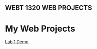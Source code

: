## WEBT 1320 WEB PROJECTS


<h1>My Web Projects</h1>
<a href="Lab1/index.html" target="_blank">Lab 1 Demo</a>